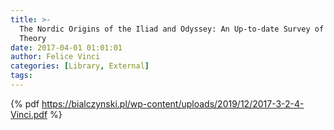 ```yaml
---
title: >-
  The Nordic Origins of the Iliad and Odyssey: An Up-to-date Survey of the
  Theory
date: 2017-04-01 01:01:01
author: Felice Vinci
categories: [Library, External]
tags:
---
```


{% pdf https://bialczynski.pl/wp-content/uploads/2019/12/2017-3-2-4-Vinci.pdf %}